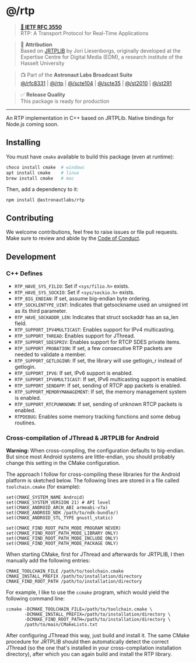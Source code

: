 # @/rtp

> **[📜 IETF RFC 3550](https://tools.ietf.org/html/rfc3550)**  
> RTP: A Transport Protocol for Real-Time Applications

> 📘 **Attribution**  
> Based on [JRTPLIB](https://github.com/j0r1/JRTPLIB) by Jori Liesenborgs,
> originally developed at the Expertise Centre for Digital Media (EDM), a research 
> institute of the Hasselt University

> 📺 Part of the **Astronaut Labs Broadcast Suite**  
> [@/rfc8331](https://github.com/astronautlabs/rfc8331) |
> [@/rtp](https://github.com/astronautlabs/rtp) |
> [@/scte104](https://github.com/astronautlabs/scte104) | 
> [@/scte35](https://github.com/astronautlabs/scte35) | 
> [@/st2010](https://github.com/astronautlabs/st2010) | 
> [@/st291](https://github.com/astronautlabs/st291)

> ✅ **Release Quality**  
> This package is ready for production

---

An RTP implementation in C++ based on JRTPLib. Native bindings for Node.js coming soon.

## Installing 

You must have `cmake` available to build this package (even at runtime):

```bash
choco install cmake  # windows
apt install cmake    # linux
brew install cmake   # mac
```

Then, add a dependency to it:

```
npm install @astronautlabs/rtp
```

## Contributing 

We welcome contributions, feel free to raise issues or file pull requests. Make sure to review and abide by the [Code of Conduct](CODE_OF_CONDUCT.md).

## Development 

### C++ Defines

- `RTP_HAVE_SYS_FILIO`:  Set if `<sys/filio.h>` exists.
- `RTP_HAVE_SYS_SOCKIO`: Set if `<sys/sockio.h>` exists.
- `RTP_BIG_ENDIAN`: If set, assume big-endian byte ordering.
- `RTP_SOCKLENTYPE_UINT`: Indicates that getsockname used an unsigned int 
  as its third parameter.
- `RTP_HAVE_SOCKADDR_LEN`: Indicates that struct sockaddr has an sa_len 
  field.
- `RTP_SUPPORT_IPV4MULTICAST`: Enables support for IPv4 multicasting.
- `RTP_SUPPORT_THREAD`: Enables support for JThread.
- `RTP_SUPPORT_SDESPRIV`: Enables support for RTCP SDES private items.
- `RTP_SUPPORT_PROBATION`: If set, a few consecutive RTP packets are 
  needed to validate a member.
- `RTP_SUPPORT_GETLOGINR`: If set, the library will use getlogin_r instead
  of getlogin.
- `RTP_SUPPORT_IPV6`: If set, IPv6 support is enabled.
- `RTP_SUPPORT_IPV6MULTICAST`: If set, IPv6 multicasting support is enabled.
- `RTP_SUPPORT_SENDAPP`: If set, sending of RTCP app packets is enabled.
- `RTP_SUPPORT_MEMORYMANAGEMENT`: If set, the memory management system is 
  enabled.
- `RTP_SUPPORT_RTCPUNKNOWN`: If set, sending of unknown RTCP packets is 
  enabled.
- `RTPDEBUG`: Enables some memory tracking functions and some debug 
  routines.
    
### Cross-compilation of JThread & JRTPLIB for Android

**Warning:** When cross-compiling, the configuration defaults to big-endian.
But since most Android systems are little-endian, you should probably change
this setting in the CMake configuration.

The approach I follow for cross-compiling these libraries for the Android
platform is sketched below. The following lines are stored in a file called 
`toolchain.cmake` (for example):

    set(CMAKE_SYSTEM_NAME Android)
    set(CMAKE_SYSTEM_VERSION 21) # API level
    set(CMAKE_ANDROID_ARCH_ABI armeabi-v7a)
    set(CMAKE_ANDROID_NDK /path/to/ndk-bundle/)
    set(CMAKE_ANDROID_STL_TYPE gnustl_static)
    
    set(CMAKE_FIND_ROOT_PATH_MODE_PROGRAM NEVER)
    set(CMAKE_FIND_ROOT_PATH_MODE_LIBRARY ONLY)
    set(CMAKE_FIND_ROOT_PATH_MODE_INCLUDE ONLY)
    set(CMAKE_FIND_ROOT_PATH_MODE_PACKAGE ONLY)
    
When starting CMake, first for JThread and afterwards for JRTPLIB, I then manually 
add the following entries:

    CMAKE_TOOLCHAIN_FILE /path/to/toolchain.cmake
    CMAKE_INSTALL_PREFIX /path/to/installation/directory
    CMAKE_FIND_ROOT_PATH /path/to/installation/directory

For example, I like to use the `ccmake` program, which would yield
the following command line:

    ccmake -DCMAKE_TOOLCHAIN_FILE=/path/to/toolchain.cmake \
           -DCMAKE_INSTALL_PREFIX=/path/to/installation/directory \
           -DCMAKE_FIND_ROOT_PATH=/path/to/installation/directory \
           /path/to/main/CMakeLists.txt

After configuring JThread this way, just build and install it. The same CMake
procedure for JRTPLIB should then automatically detect the correct JThread
(so the one that's installed in your cross-compilation installation directory),
after which you can again build and install the RTP library.

